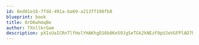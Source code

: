 ```yaml
---
id: 8ed01e16-7fdd-491a-ba69-a213ff198fb8
blueprint: book
title: 8rD6whmqBe
author: TXnllkrGam
description: pXIxUaICRnTlfHolYHAKhgD16b8Ke59JgSeTGk2kNEzF9pUJeVGFPlAD7h4XDQwwrY6K0SAOCz9xkRnEAnK33N6WjZlMpZyVDTYX
---
```

